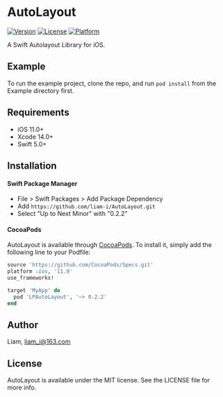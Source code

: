 # AutoLayout

<!-- [![CI Status](https://img.shields.io/travis/Liam/LPAutoLayout.svg?style=flat)](https://travis-ci.org/Liam/LPAutoLayout) -->
[![Version](https://img.shields.io/cocoapods/v/LPAutoLayout.svg?style=flat)](https://cocoapods.org/pods/LPAutoLayout)
[![License](https://img.shields.io/cocoapods/l/LPAutoLayout.svg?style=flat)](https://cocoapods.org/pods/LPAutoLayout)
[![Platform](https://img.shields.io/cocoapods/p/LPAutoLayout.svg?style=flat)](https://cocoapods.org/pods/LPAutoLayout)

A Swift Autolayout Library for iOS.

## Example

To run the example project, clone the repo, and run `pod install` from the Example directory first.

## Requirements

* iOS 11.0+ 
* Xcode 14.0+
* Swift 5.0+

## Installation

#### Swift Package Manager

- File > Swift Packages > Add Package Dependency
- Add `https://github.com/liam-i/AutoLayout.git`
- Select "Up to Next Minor" with "0.2.2"

#### CocoaPods

AutoLayout is available through [CocoaPods](https://cocoapods.org). To install it, simply add the following line to your Podfile:

```ruby
source 'https://github.com/CocoaPods/Specs.git'
platform :ios, '11.0'
use_frameworks!

target 'MyApp' do
  pod 'LPAutoLayout', '~> 0.2.2'
end
```

## Author

Liam, liam_i@163.com

## License

AutoLayout is available under the MIT license. See the LICENSE file for more info.
